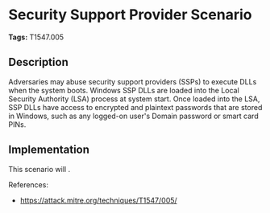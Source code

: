# Security Support Provider Scenario

**Tags:** T1547.005

## Description

Adversaries may abuse security support providers (SSPs) to execute DLLs when the system boots. Windows SSP DLLs are loaded into the Local Security Authority (LSA) process at system start. Once loaded into the LSA, SSP DLLs have access to encrypted and plaintext passwords that are stored in Windows, such as any logged-on user's Domain password or smart card PINs.

## Implementation

This scenario will .

References:

- https://attack.mitre.org/techniques/T1547/005/